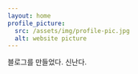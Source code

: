 ```yaml
---
layout: home
profile_picture:
  src: /assets/img/profile-pic.jpg
  alt: website picture
---
```


<p>
  블로그를 만들었다. 신난다.
</p>


